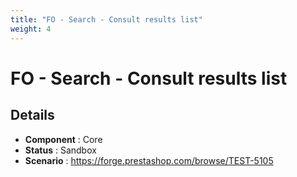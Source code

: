 ```yaml
---
title: "FO - Search - Consult results list"
weight: 4
---
```


# FO - Search - Consult results list
## Details
* **Component** : Core
* **Status** : Sandbox
* **Scenario** : https://forge.prestashop.com/browse/TEST-5105

